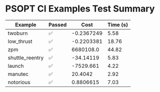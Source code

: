 # PSOPT CI Examples Test Summary

| Example | Passed | Cost | Time (s) |
|---|---|---|---|
| twoburn | ✅ | -0.2367249 | 5.58 |
| low_thrust | ✅ | -0.2203381 | 18.76 |
| zpm | ✅ | 6680108.0 | 44.82 |
| shuttle_reentry | ✅ | -34.14119 | 5.83 |
| launch | ✅ | -7529.661 | 4.22 |
| manutec | ✅ | 20.4042 | 2.92 |
| notorious | ✅ | 0.8806615 | 7.03 |